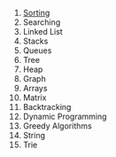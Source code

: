 1. [Sorting](Sorting/Topics.md)
2. Searching
3. Linked List
4. Stacks
5. Queues
6. Tree
7. Heap
8. Graph
9. Arrays
10. Matrix
11. Backtracking
12. Dynamic Programming
13. Greedy Algorithms
14. String
15. Trie
